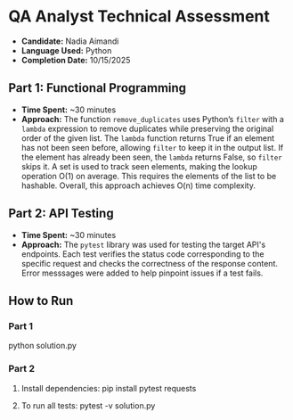 # QA Analyst Technical Assessment

- **Candidate:**  Nadia Aimandi
- **Language Used:** Python
- **Completion Date:** 10/15/2025

## Part 1: Functional Programming
- **Time Spent:** ~30 minutes
- **Approach:** 
The function `remove_duplicates` uses Python’s `filter` with a `lambda` expression to remove duplicates while preserving the original order of the given list. The `lambda` function returns True if an element has not been seen before, allowing `filter` to keep it in the output list. If the element has already been seen, the `lambda` returns False, so `filter` skips it. A set is used to track seen elements, making the lookup operation O(1) on average. This requires the elements of the list to be hashable. Overall, this approach achieves O(n) time complexity.


## Part 2: API Testing  
- **Time Spent:** ~30 minutes
- **Approach:** 
The `pytest` library was used for testing the target API's endpoints. Each test verifies the status code corresponding to the specific request and checks the correctness of the response content. Error messsages were added to help pinpoint issues if a test fails.

## How to Run
### Part 1
python solution.py

### Part 2
1. Install dependencies:
       pip install pytest requests

2. To run all tests:
       pytest -v solution.py
